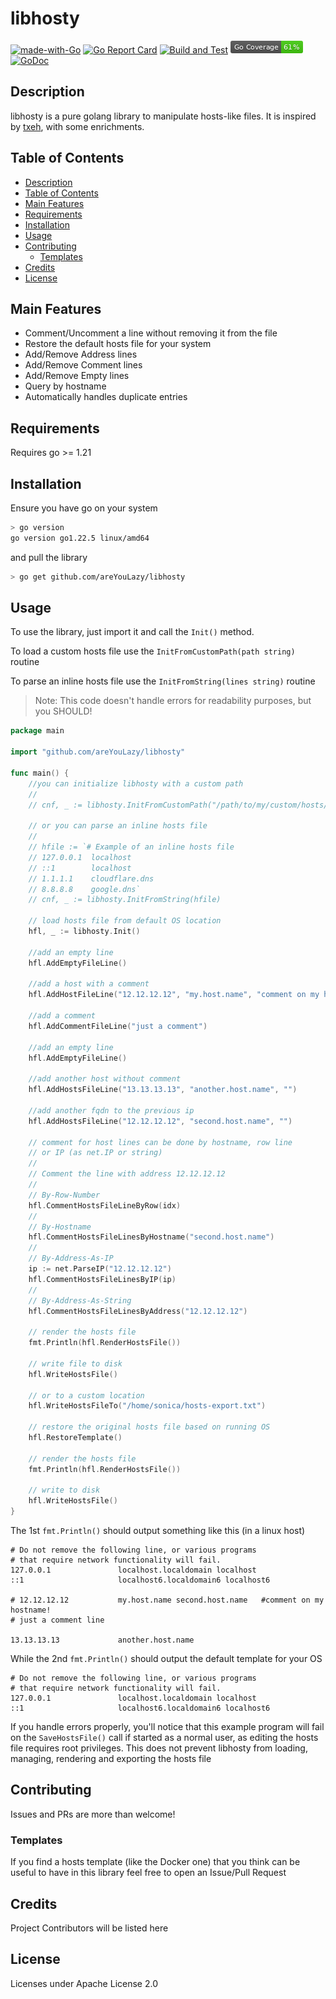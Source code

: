 # libhosty

[![made-with-Go](https://img.shields.io/badge/made%20with-Go-1f425f.svg)](http://golang.org)
[![Go Report Card](https://goreportcard.com/badge/github.com/areYouLazy/libhosty)](https://goreportcard.com/report/github.com/areYouLazy/libhosty)
[![Build and Test](https://github.com/areYouLazy/libhosty/actions/workflows/build-and-test.yml/badge.svg?branch=main&event=push)](https://github.com/areYouLazy/libhosty/actions/workflows/build-and-test.yml)
![gopherbadger-tag-do-not-edit](coverage_badge.png)
[![GoDoc](https://img.shields.io/badge/godoc-reference-blue.svg)](https://godoc.org/github.com/areYouLazy/libhosty)

## Description

libhosty is a pure golang library to manipulate hosts-like files. It is inspired by [txeh](https://github.com/txn2/txeh), with some enrichments.

## Table of Contents

- [Description](#description)
- [Table of Contents](#table-of-contents)
- [Main Features](#main-features)
- [Requirements](#requirements)
- [Installation](#installation)
- [Usage](#usage)
- [Contributing](#contributing)
  - [Templates](#templates)
- [Credits](#credits)
- [License](#license)

## Main Features

* Comment/Uncomment a line without removing it from the file
* Restore the default hosts file for your system
* Add/Remove Address lines
* Add/Remove Comment lines
* Add/Remove Empty lines
* Query by hostname
* Automatically handles duplicate entries

## Requirements

Requires go >= 1.21

## Installation

Ensure you have go on your system

```bash
> go version
go version go1.22.5 linux/amd64
```

and pull the library

```bash
> go get github.com/areYouLazy/libhosty
```

## Usage

To use the library, just import it and call the `Init()` method.

To load a custom hosts file use the `InitFromCustomPath(path string)` routine

To parse an inline hosts file use the `InitFromString(lines string)` routine

> Note: This code doesn't handle errors for readability purposes, but you SHOULD!

```go
package main

import "github.com/areYouLazy/libhosty"

func main() {
    //you can initialize libhosty with a custom path
    //
    // cnf, _ := libhosty.InitFromCustomPath("/path/to/my/custom/hosts/file")
    
    // or you can parse an inline hosts file
    //
    // hfile := `# Example of an inline hosts file
    // 127.0.0.1  localhost
    // ::1        localhost
    // 1.1.1.1    cloudflare.dns
    // 8.8.8.8    google.dns`
    // cnf, _ := libhosty.InitFromString(hfile)
    
    // load hosts file from default OS location
    hfl, _ := libhosty.Init()
    
    //add an empty line
    hfl.AddEmptyFileLine()
    
    //add a host with a comment
    hfl.AddHostFileLine("12.12.12.12", "my.host.name", "comment on my hostname!")
    
    //add a comment
    hfl.AddCommentFileLine("just a comment")
    
    //add an empty line
    hfl.AddEmptyFileLine()
    
    //add another host without comment
    hfl.AddHostsFileLine("13.13.13.13", "another.host.name", "")
    
    //add another fqdn to the previous ip
    hfl.AddHostsFileLine("12.12.12.12", "second.host.name", "")
    
    // comment for host lines can be done by hostname, row line
    // or IP (as net.IP or string)
    //
    // Comment the line with address 12.12.12.12
    //
    // By-Row-Number
    hfl.CommentHostsFileLineByRow(idx)
    //
    // By-Hostname
    hfl.CommentHostsFileLinesByHostname("second.host.name")
    //
    // By-Address-As-IP
    ip := net.ParseIP("12.12.12.12")
    hfl.CommentHostsFileLinesByIP(ip)
    //
    // By-Address-As-String
    hfl.CommentHostsFileLinesByAddress("12.12.12.12")
    
    // render the hosts file
    fmt.Println(hfl.RenderHostsFile())
    
    // write file to disk
    hfl.WriteHostsFile()
    
    // or to a custom location
    hfl.WriteHostsFileTo("/home/sonica/hosts-export.txt")
    
    // restore the original hosts file based on running OS
    hfl.RestoreTemplate()
    
    // render the hosts file
    fmt.Println(hfl.RenderHostsFile())
    
    // write to disk
    hfl.WriteHostsFile()
}
```

The 1st `fmt.Println()` should output something like this (in a linux host)

```console
# Do not remove the following line, or various programs
# that require network functionality will fail.
127.0.0.1               localhost.localdomain localhost
::1                     localhost6.localdomain6 localhost6

# 12.12.12.12           my.host.name second.host.name   #comment on my hostname!
# just a comment line

13.13.13.13             another.host.name
```

While the 2nd `fmt.Println()` should output the default template for your OS

```console
# Do not remove the following line, or various programs
# that require network functionality will fail.
127.0.0.1               localhost.localdomain localhost
::1                     localhost6.localdomain6 localhost6

```

If you handle errors properly, you'll notice that this example program will fail on the `SaveHostsFile()` call if started as a normal user, as editing the hosts file requires root privileges. This does not prevent libhosty from loading, managing, rendering and exporting the hosts file

## Contributing

Issues and PRs are more than welcome!

### Templates

If you find a hosts template (like the Docker one) that you think can be useful to have in this library feel free to open an Issue/Pull Request

## Credits

Project Contributors will be listed here

## License

Licenses under Apache License 2.0

